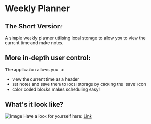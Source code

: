 # Weekly Planner

## The Short Version:
A simple weekly planner utilising local storage to allow you to view the current time and make notes.

## More in-depth user control:
The application allows you to: 
 * view the current time as a header
 * set notes and save them to local storage by clicking the 'save' icon
 * color coded blocks makes scheduling easy!

## What's it look like?

![Image](/assets/images/screenie.png)
Have a look for yourself here: [Link](https://lisaostman.github.io/weeklyplanner/)

